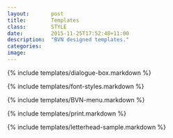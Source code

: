 ```yaml
---
layout:       post
title:        Templates
class:        STYLE
date:         2015-11-25T17:52:48+11:00
description:  "BVN designed templates."
categories:      
image:        
---
```


{% include templates/dialogue-box.markdown %}

{% include templates/font-styles.markdown %}

{% include templates/BVN-menu.markdown %}

{% include templates/print.markdown %}

{% include templates/letterhead-sample.markdown %}
